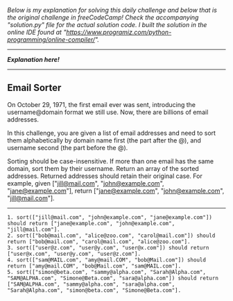 *Below is my explanation for solving this daily challenge and below that is the original challenge in freeCodeCamp! Check the accompanying "solution.py" file for the actual solution code. I built the solution in the online IDE found at "https://www.programiz.com/python-programming/online-compiler/".*

****

***Explanation here!***

****

## Email Sorter

On October 29, 1971, the first email ever was sent, introducing the username@domain format we still use. Now, there are billions of email addresses.

In this challenge, you are given a list of email addresses and need to sort them alphabetically by domain name first (the part after the @), and username second (the part before the @).

Sorting should be case-insensitive.
If more than one email has the same domain, sort them by their username.
Return an array of the sorted addresses.
Returned addresses should retain their original case.
For example, given ["jill@mail.com", "john@example.com", "jane@example.com"], return ["jane@example.com", "john@example.com", "jill@mail.com"].

****

    1. sort(["jill@mail.com", "john@example.com", "jane@example.com"]) should return ["jane@example.com", "john@example.com", "jill@mail.com"].
    2. sort(["bob@mail.com", "alice@zoo.com", "carol@mail.com"]) should return ["bob@mail.com", "carol@mail.com", "alice@zoo.com"].
    3. sort(["user@z.com", "user@y.com", "user@x.com"]) should return ["user@x.com", "user@y.com", "user@z.com"].
    4. sort(["sam@MAIL.com", "amy@mail.COM", "bob@Mail.com"]) should return ["amy@mail.COM", "bob@Mail.com", "sam@MAIL.com"].
    5. sort(["simon@beta.com", "sammy@alpha.com", "Sarah@Alpha.com", "SAM@ALPHA.com", "Simone@Beta.com", "sara@alpha.com"]) should return ["SAM@ALPHA.com", "sammy@alpha.com", "sara@alpha.com", "Sarah@Alpha.com", "simon@beta.com", "Simone@Beta.com"].
